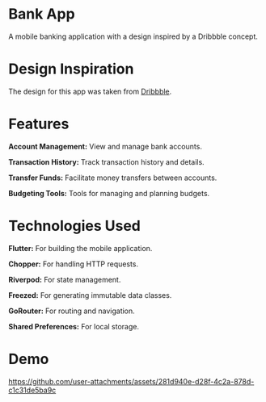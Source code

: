 # Bank App
A mobile banking application with a design inspired by a Dribbble concept.

# Design Inspiration
The design for this app was taken from [Dribbble](https://dribbble.com/shots/19212630-Fins-Finance-Mobile-App).

# Features
  **Account Management:** View and manage bank accounts.

  **Transaction History:** Track transaction history and details.

  **Transfer Funds:** Facilitate money transfers between accounts.

  **Budgeting Tools:** Tools for managing and planning budgets.

# Technologies Used
  **Flutter:** For building the mobile application.

  **Chopper:** For handling HTTP requests.

  **Riverpod:** For state management.

  **Freezed:** For generating immutable data classes.

  **GoRouter:** For routing and navigation.

  **Shared Preferences:** For local storage.

# Demo
https://github.com/user-attachments/assets/281d940e-d28f-4c2a-878d-c1c31de5ba9c

